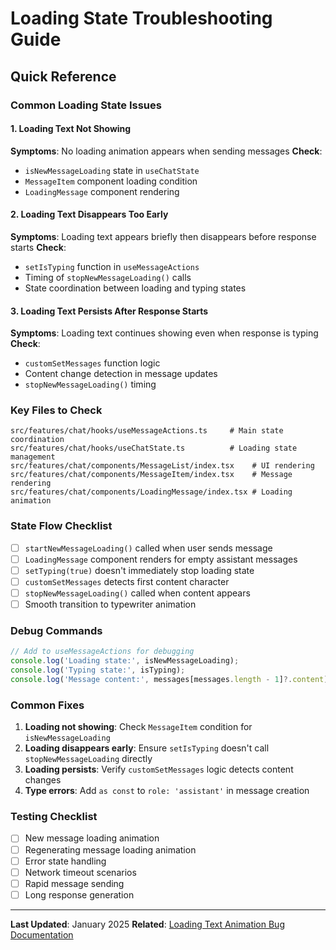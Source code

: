 # Loading State Troubleshooting Guide

## Quick Reference

### Common Loading State Issues

#### 1. Loading Text Not Showing
**Symptoms**: No loading animation appears when sending messages
**Check**: 
- `isNewMessageLoading` state in `useChatState`
- `MessageItem` component loading condition
- `LoadingMessage` component rendering

#### 2. Loading Text Disappears Too Early
**Symptoms**: Loading text appears briefly then disappears before response starts
**Check**:
- `setIsTyping` function in `useMessageActions`
- Timing of `stopNewMessageLoading()` calls
- State coordination between loading and typing states

#### 3. Loading Text Persists After Response Starts
**Symptoms**: Loading text continues showing even when response is typing
**Check**:
- `customSetMessages` function logic
- Content change detection in message updates
- `stopNewMessageLoading()` timing

### Key Files to Check

```
src/features/chat/hooks/useMessageActions.ts     # Main state coordination
src/features/chat/hooks/useChatState.ts          # Loading state management
src/features/chat/components/MessageList/index.tsx    # UI rendering
src/features/chat/components/MessageItem/index.tsx    # Message rendering
src/features/chat/components/LoadingMessage/index.tsx # Loading animation
```

### State Flow Checklist

- [ ] `startNewMessageLoading()` called when user sends message
- [ ] `LoadingMessage` component renders for empty assistant messages
- [ ] `setTyping(true)` doesn't immediately stop loading state
- [ ] `customSetMessages` detects first content character
- [ ] `stopNewMessageLoading()` called when content appears
- [ ] Smooth transition to typewriter animation

### Debug Commands

```typescript
// Add to useMessageActions for debugging
console.log('Loading state:', isNewMessageLoading);
console.log('Typing state:', isTyping);
console.log('Message content:', messages[messages.length - 1]?.content);
```

### Common Fixes

1. **Loading not showing**: Check `MessageItem` condition for `isNewMessageLoading`
2. **Loading disappears early**: Ensure `setIsTyping` doesn't call `stopNewMessageLoading` directly
3. **Loading persists**: Verify `customSetMessages` logic detects content changes
4. **Type errors**: Add `as const` to `role: 'assistant'` in message creation

### Testing Checklist

- [ ] New message loading animation
- [ ] Regenerating message loading animation  
- [ ] Error state handling
- [ ] Network timeout scenarios
- [ ] Rapid message sending
- [ ] Long response generation

---

**Last Updated**: January 2025
**Related**: [Loading Text Animation Bug Documentation](./loading-text-animation-bug.md) 